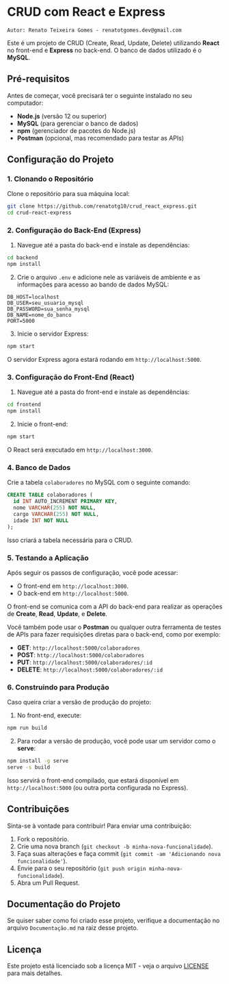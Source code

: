 # CRUD com React e Express
`Autor: Renato Teixeira Gomes - renatotgomes.dev@gmail.com`

Este é um projeto de CRUD (Create, Read, Update, Delete) utilizando **React** no front-end e **Express** no back-end. O banco de dados utilizado é o **MySQL**.

## Pré-requisitos

Antes de começar, você precisará ter o seguinte instalado no seu computador:

- **Node.js** (versão 12 ou superior)
- **MySQL** (para gerenciar o banco de dados)
- **npm** (gerenciador de pacotes do Node.js)
- **Postman** (opcional, mas recomendado para testar as APIs)

## Configuração do Projeto

### 1. Clonando o Repositório

Clone o repositório para sua máquina local:

```bash
git clone https://github.com/renatotg10/crud_react_express.git
cd crud-react-express
```

### 2. Configuração do Back-End (Express)

1. Navegue até a pasta do back-end e instale as dependências:

```bash
cd backend
npm install
```

2. Crie o arquivo `.env` e adicione nele as variáveis de ambiente e as informações para acesso ao bando de dados MySQL:

```plaintext
DB_HOST=localhost
DB_USER=seu_usuario_mysql
DB_PASSWORD=sua_senha_mysql
DB_NAME=nome_do_banco
PORT=5000
```

3. Inicie o servidor Express:

```bash
npm start
```

O servidor Express agora estará rodando em `http://localhost:5000`.

### 3. Configuração do Front-End (React)

1. Navegue até a pasta do front-end e instale as dependências:

```bash
cd frontend
npm install
```

2. Inicie o front-end:

```bash
npm start
```

O React será executado em `http://localhost:3000`.

### 4. Banco de Dados

Crie a tabela `colaboradores` no MySQL com o seguinte comando:

```sql
CREATE TABLE colaboradores (
  id INT AUTO_INCREMENT PRIMARY KEY,
  nome VARCHAR(255) NOT NULL,
  cargo VARCHAR(255) NOT NULL,
  idade INT NOT NULL
);
```

Isso criará a tabela necessária para o CRUD.

### 5. Testando a Aplicação

Após seguir os passos de configuração, você pode acessar:

- O front-end em `http://localhost:3000`.
- O back-end em `http://localhost:5000`.

O front-end se comunica com a API do back-end para realizar as operações de **Create**, **Read**, **Update**, e **Delete**.

Você também pode usar o **Postman** ou qualquer outra ferramenta de testes de APIs para fazer requisições diretas para o back-end, como por exemplo:

- **GET**: `http://localhost:5000/colaboradores`
- **POST**: `http://localhost:5000/colaboradores`
- **PUT**: `http://localhost:5000/colaboradores/:id`
- **DELETE**: `http://localhost:5000/colaboradores/:id`

### 6. Construindo para Produção

Caso queira criar a versão de produção do projeto:

1. No front-end, execute:

```bash
npm run build
```

2. Para rodar a versão de produção, você pode usar um servidor como o **serve**:

```bash
npm install -g serve
serve -s build
```

Isso servirá o front-end compilado, que estará disponível em `http://localhost:5000` (ou outra porta configurada no Express).

## Contribuições

Sinta-se à vontade para contribuir! Para enviar uma contribuição:

1. Fork o repositório.
2. Crie uma nova branch (`git checkout -b minha-nova-funcionalidade`).
3. Faça suas alterações e faça commit (`git commit -am 'Adicionando nova funcionalidade'`).
4. Envie para o seu repositório (`git push origin minha-nova-funcionalidade`).
5. Abra um Pull Request.

## Documentação do Projeto

Se quiser saber como foi criado esse projeto, verifique a documentação no arquivo `Documentação.md` na raiz desse projeto.

## Licença

Este projeto está licenciado sob a licença MIT - veja o arquivo [LICENSE](LICENSE) para mais detalhes.
